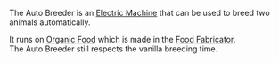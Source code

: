 The Auto Breeder is an [Electric Machine](https://github.com/Slimefun/Slimefun4/wiki/Electric-Machines) that can be used to breed two animals automatically.

It runs on [Organic Food](https://github.com/Slimefun/Slimefun4/wiki/Miscellaneous-Items) which is made in the [Food Fabricator](https://github.com/Slimefun/Slimefun4/wiki/Food-Fabricator).  
The Auto Breeder still respects the vanilla breeding time.